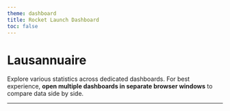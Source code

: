```yaml
---
theme: dashboard
title: Rocket Launch Dashboard
toc: false
---
```


# Lausannuaire

Explore various statistics across dedicated dashboards. For best experience, **open multiple dashboards in separate browser windows** to compare data side by side.

---

